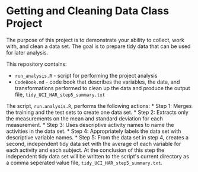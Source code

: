 # Getting and Cleaning Data Class Project

The purpose of this project is to demonstrate your ability to collect, work with, and clean a data set. The goal is to prepare tidy data that can be used for later analysis.

This repository contains: 
 *  `run_analysis.R` - script for performing the project analysis
 *  `CodeBook.md` - code book that describes the variables, the data, and transformations performed to clean up the data and produce the output file, `tidy_UCI_HAR_step5_summary.txt`
 
 The script, `run.analysis.R`, performs the following actions:
    * Step 1: Merges the training and the test sets to create one data set.
    * Step 2: Extracts only the measurements on the mean and standard deviation for each measurement.
    * Step 3: Uses descriptive activity names to name the activities in the data set.
    * Step 4: Appropriately labels the data set with descriptive variable names.
    * Step 5: From the data set in step 4, creates a second, independent tidy data set with the average of each variable for each activity and each subject. At the conclusion of this step the independent tidy data set will be written to the script's current directory as a comma seperated value file, `tidy_UCI_HAR_step5_summary.txt`.

